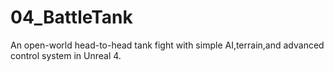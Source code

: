 # 04_BattleTank
An open-world head-to-head tank fight with simple AI,terrain,and advanced control system in Unreal 4.
